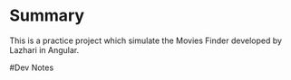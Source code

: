 # Summary
This is a practice project which simulate the Movies Finder developed by Lazhari in Angular.

#Dev Notes
